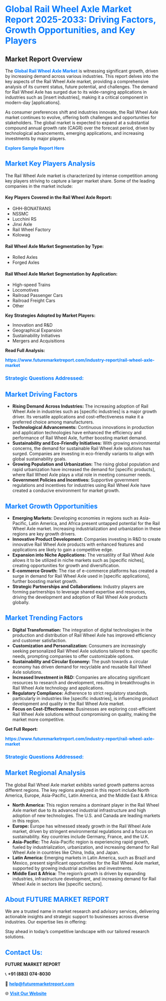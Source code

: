 <h1 style="color: #007BFF;">Global Rail Wheel Axle Market Report 2025-2033: Driving Factors, Growth Opportunities, and Key Players</h1>

<section id="overview">
<h2>Market Report Overview</h2>
<p>The <a href="https://www.futuremarketreport.com/industry-report/rail-wheel-axle-market" style="color: #007BFF; text-decoration: none;"><strong>Global Rail Wheel Axle Market</strong></a> is witnessing significant growth, driven by increasing demand across various industries. This report delves into the key aspects of the Rail Wheel Axle market, providing a comprehensive analysis of its current status, future potential, and challenges. The demand for Rail Wheel Axle has surged due to its wide-ranging applications in industries such as [insert industries], making it a critical component in modern-day [applications].</p>
<p>As consumer preferences shift and industries innovate, the Rail Wheel Axle market continues to evolve, offering both challenges and opportunities for stakeholders. The global market is expected to expand at a substantial compound annual growth rate (CAGR) over the forecast period, driven by technological advancements, emerging applications, and increasing investments by major players.</p>
</section>

<section id="overview">
<p><a href="https://www.futuremarketreport.com/request-sample/reportId=85516" style="color: #007BFF; text-decoration: none;"><strong>Explore Sample Report Here</strong></a></p>
</section>

<section id="key-players">
<h2 style="color: #007BFF;">Market Key Players Analysis</h2>
<p>The Rail Wheel Axle market is characterized by intense competition among key players striving to capture a larger market share. Some of the leading companies in the market include:</p>
<h4>Key Players Covered in the Rail Wheel Axle Report:</h4>
<ul><li>GHH-BONATRANS</li><li>NSSMC</li><li>Lucchini RS</li><li>Jinxi Axle</li><li>Rail Wheel Factory</li><li>Kolowag</li></ul>
<h4>Rail Wheel Axle Market Segmentation by Type:</h4>
<ul><li>Rolled Axles</li><li>Forged Axles</li></ul>

<h4>Rail Wheel Axle Market Segmentation by Application:</h4>
<ul><li>High-speed Trains</li><li>Locomotives</li><li>Railroad Passenger Cars</li><li>Railroad Freight Cars</li><li>Other</li></ul>
<p><strong>Key Strategies Adopted by Market Players:</strong></p>
<ul>
<li>Innovation and R&D</li>
<li>Geographical Expansion</li>
<li>Sustainability Initiatives</li>
<li>Mergers and Acquisitions</li>
</ul>
</section>

<section>
<p><strong>Read Full Analysis: </strong></p><a href="https://www.futuremarketreport.com/industry-report/rail-wheel-axle-market" style="color: #007BFF; text-decoration: none;"><strong>https://www.futuremarketreport.com/industry-report/rail-wheel-axle-market</strong></a>
<h3 style="color: #007BFF;">Strategic Questions Addressed:</h3>
</section>

<section id="driving-factors">
<h2 style="color: #007BFF;">Market Driving Factors</h2>
<ul>
<li><strong>Rising Demand Across Industries:</strong> The increasing adoption of Rail Wheel Axle in industries such as [specific industries] is a major growth driver. Its versatile applications and cost-effectiveness make it a preferred choice among manufacturers.</li>
<li><strong>Technological Advancements:</strong> Continuous innovations in production and application technologies have enhanced the efficiency and performance of Rail Wheel Axle, further boosting market demand.</li>
<li><strong>Sustainability and Eco-Friendly Initiatives:</strong> With growing environmental concerns, the demand for sustainable Rail Wheel Axle solutions has surged. Companies are investing in eco-friendly variants to align with global sustainability goals.</li>
<li><strong>Growing Population and Urbanization:</strong> The rising global population and rapid urbanization have increased the demand for [specific products], where Rail Wheel Axle plays a vital role in meeting consumer needs.</li>
<li><strong>Government Policies and Incentives:</strong> Supportive government regulations and incentives for industries using Rail Wheel Axle have created a conducive environment for market growth.</li>
</ul>
</section>

<section id="growth-opportunities">
<h2 style="color: #007BFF;">Market Growth Opportunities</h2>
<ul>
<li><strong>Emerging Markets:</strong> Developing economies in regions such as Asia-Pacific, Latin America, and Africa present untapped potential for the Rail Wheel Axle market. Increasing industrialization and urbanization in these regions are key growth drivers.</li>
<li><strong>Innovative Product Development:</strong> Companies investing in R&D to create innovative Rail Wheel Axle products with enhanced features and applications are likely to gain a competitive edge.</li>
<li><strong>Expansion into Niche Applications:</strong> The versatility of Rail Wheel Axle allows it to be utilized in niche markets such as [specific niches], creating opportunities for growth and diversification.</li>
<li><strong>E-commerce Growth:</strong> The rise of e-commerce platforms has created a surge in demand for Rail Wheel Axle used in [specific applications], further boosting market growth.</li>
<li><strong>Strategic Partnerships and Collaborations:</strong> Industry players are forming partnerships to leverage shared expertise and resources, driving the development and adoption of Rail Wheel Axle products globally.</li>
</ul>
</section>

<section id="trending-factors">
<h2 style="color: #007BFF;">Market Trending Factors</h2>
<ul>
<li><strong>Digital Transformation:</strong> The integration of digital technologies in the production and distribution of Rail Wheel Axle has improved efficiency and customer satisfaction.</li>
<li><strong>Customization and Personalization:</strong> Consumers are increasingly seeking personalized Rail Wheel Axle solutions tailored to their specific needs, prompting companies to offer customizable options.</li>
<li><strong>Sustainability and Circular Economy:</strong> The push towards a circular economy has driven demand for recyclable and reusable Rail Wheel Axle solutions.</li>
<li><strong>Increased Investment in R&D:</strong> Companies are allocating significant resources to research and development, resulting in breakthroughs in Rail Wheel Axle technology and applications.</li>
<li><strong>Regulatory Compliance:</strong> Adherence to strict regulatory standards, particularly in industries like [specific industries], is influencing product development and quality in the Rail Wheel Axle market.</li>
<li><strong>Focus on Cost-Effectiveness:</strong> Businesses are exploring cost-efficient Rail Wheel Axle solutions without compromising on quality, making the market more competitive.</li>
</ul>
</section>

<section>
<p><strong>Get Full Report: </strong></p><a href="https://www.futuremarketreport.com/industry-report/rail-wheel-axle-market" style="color: #007BFF; text-decoration: none;"><strong>https://www.futuremarketreport.com/industry-report/rail-wheel-axle-market</strong></a>
<h3 style="color: #007BFF;">Strategic Questions Addressed:</h3>
</section>


<section id="regional-analysis">
<h2 style="color: #007BFF;">Market Regional Analysis</h2>
<p>The global Rail Wheel Axle market exhibits varied growth patterns across different regions. The key regions analyzed in this report include North America, Europe, Asia-Pacific, Latin America, and the Middle East & Africa:</p>
<ul>
<li><strong>North America:</strong> This region remains a dominant player in the Rail Wheel Axle market due to its advanced industrial infrastructure and high adoption of new technologies. The U.S. and Canada are leading markets in this region.</li>
<li><strong>Europe:</strong> Europe has witnessed steady growth in the Rail Wheel Axle market, driven by stringent environmental regulations and a focus on sustainability. Key countries include Germany, France, and the U.K.</li>
<li><strong>Asia-Pacific:</strong> The Asia-Pacific region is experiencing rapid growth, fueled by industrialization, urbanization, and increasing demand for Rail Wheel Axle in countries like China, India, and Japan.</li>
<li><strong>Latin America:</strong> Emerging markets in Latin America, such as Brazil and Mexico, present significant opportunities for the Rail Wheel Axle market, supported by growing industrial activities and investments.</li>
<li><strong>Middle East & Africa:</strong> The region’s growth is driven by expanding industries, infrastructure development, and increasing demand for Rail Wheel Axle in sectors like [specific sectors].</li>
</ul>
</section>

<footer>
<h2 style="color: #007BFF;">About FUTURE MARKET REPORT</h2>
<p>We are a trusted name in market research and advisory services, delivering actionable insights and strategic support to businesses across diverse industries. Our expertise lies in offering:</p>

<p>Stay ahead in today’s competitive landscape with our tailored research solutions.</p>

<h2 style="color: #007BFF;">Contact Us:</h2>
<p><strong>FUTURE MARKET REPORT</strong></p>
<p>📞 <strong>+91 (883) 074-8030</strong></p>
<p>📧 <strong><a href="mailto:help@futuremarketreport.com" style="color: #007BFF;">help@futuremarketreport.com</a></strong></p>
<p>🌐 <strong><a href="https://www.futuremarketreport.com/" style="color: #007BFF;">Visit Our Website</a></strong></p>
</footer>